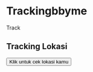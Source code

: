 # Trackingbbyme
Track
<!DOCTYPE html>
<html>
<head>
  <title>Lokasi Tracker</title>
  <script>
    function getLocation() {
      if (navigator.geolocation) {
        navigator.geolocation.getCurrentPosition(showPosition, showError);
      } else {
        alert("Browser tidak mendukung geolocation.");
      }
    }

    function showPosition(position) {
      const lat = position.coords.latitude;
      const lon = position.coords.longitude;
      alert("Lokasi kamu:\nLatitude: " + lat + "\nLongitude: " + lon);
    }

    function showError(error) {
      alert("Gagal mengakses lokasi: " + error.message);
    }
  </script>
</head>
<body>
  <h2>Tracking Lokasi</h2>
  <button onclick="getLocation()">Klik untuk cek lokasi kamu</button>
</body>
</html>
